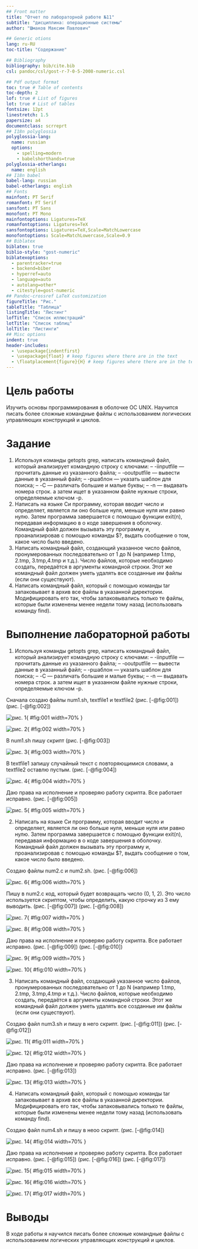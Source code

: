 ```yaml
---
## Front matter
title: "Отчет по лабораторной работе №11"
subtitle: "дисциплина: операционные системы"
author: "Шмаков Максим Павлович"

## Generic otions
lang: ru-RU
toc-title: "Содержание"

## Bibliography
bibliography: bib/cite.bib
csl: pandoc/csl/gost-r-7-0-5-2008-numeric.csl

## Pdf output format
toc: true # Table of contents
toc-depth: 2
lof: true # List of figures
lot: true # List of tables
fontsize: 12pt
linestretch: 1.5
papersize: a4
documentclass: scrreprt
## I18n polyglossia
polyglossia-lang:
  name: russian
  options:
	- spelling=modern
	- babelshorthands=true
polyglossia-otherlangs:
  name: english
## I18n babel
babel-lang: russian
babel-otherlangs: english
## Fonts
mainfont: PT Serif
romanfont: PT Serif
sansfont: PT Sans
monofont: PT Mono
mainfontoptions: Ligatures=TeX
romanfontoptions: Ligatures=TeX
sansfontoptions: Ligatures=TeX,Scale=MatchLowercase
monofontoptions: Scale=MatchLowercase,Scale=0.9
## Biblatex
biblatex: true
biblio-style: "gost-numeric"
biblatexoptions:
  - parentracker=true
  - backend=biber
  - hyperref=auto
  - language=auto
  - autolang=other*
  - citestyle=gost-numeric
## Pandoc-crossref LaTeX customization
figureTitle: "Рис."
tableTitle: "Таблица"
listingTitle: "Листинг"
lofTitle: "Список иллюстраций"
lotTitle: "Список таблиц"
lolTitle: "Листинги"
## Misc options
indent: true
header-includes:
  - \usepackage{indentfirst}
  - \usepackage{float} # keep figures where there are in the text
  - \floatplacement{figure}{H} # keep figures where there are in the text
---
```


# Цель работы

Изучить основы программирования в оболочке ОС UNIX. Научится писать более сложные командные файлы с использованием логических управляющих конструкций и циклов.

# Задание

1. Используя команды getopts grep, написать командный файл, который анализирует командную строку с ключами:
– -iinputfile — прочитать данные из указанного файла;
– -ooutputfile — вывести данные в указанный файл;
– -pшаблон — указать шаблон для поиска;
– -C — различать большие и малые буквы;
– -n — выдавать номера строк.
а затем ищет в указанном файле нужные строки, определяемые ключом -p.
2. Написать на языке Си программу, которая вводит число и определяет, является ли оно больше нуля, меньше нуля или равно нулю. Затем программа завершается с помощью функции exit(n), передавая информацию в о коде завершения в оболочку. Командный файл должен вызывать эту программу и, проанализировав с помощью команды $?, выдать сообщение о том, какое число было введено.
3. Написать командный файл, создающий указанное число файлов, пронумерованных последовательно от 1 до N (например 1.tmp, 2.tmp, 3.tmp,4.tmp и т.д.). Число файлов, которые необходимо создать, передаётся в аргументы командной строки. Этот же командный файл должен уметь удалять все созданные им файлы (если они существуют).
4. Написать командный файл, который с помощью команды tar запаковывает в архив все файлы в указанной директории. Модифицировать его так, чтобы запаковывались только те файлы, которые были изменены менее недели тому назад (использовать команду find).

# Выполнение лабораторной работы

1. Используя команды getopts grep, написать командный файл, который анализирует командную строку с ключами:
– -iinputfile — прочитать данные из указанного файла;
– -ooutputfile — вывести данные в указанный файл;
– -pшаблон — указать шаблон для поиска;
– -C — различать большие и малые буквы;
– -n — выдавать номера строк.
а затем ищет в указанном файле нужные строки, определяемые ключом -p.

Сначала создаю файлы num1.sh, textfile1 и textfile2  (рис. [-@fig:001]) (рис. [-@fig:002])

![рис. 1](image/Screenshot_1.png){ #fig:001 width=70% }

![рис. 2](image/Screenshot_4.png){ #fig:002 width=70% }

В num1.sh пишу скрипт  (рис. [-@fig:003])

![рис. 3](image/Screenshot_2.png){ #fig:003 width=70% }

В textfile1 запишу случайный текст с повторяющимися словами, а textfile2 оставлю пустым.  (рис. [-@fig:004])

![рис. 4](image/Screenshot_3.png){ #fig:004 width=70% }

Даю права на исполнение и проверяю работу скрипта. Все работает исправно.  (рис. [-@fig:005])

![рис. 5](image/Screenshot_7.png){ #fig:005 width=70% }

2. Написать на языке Си программу, которая вводит число и определяет, является ли оно больше нуля, меньше нуля или равно нулю. Затем программа завершается с помощью функции exit(n), передавая информацию в о коде завершения в оболочку. Командный файл должен вызывать эту программу и, проанализировав с помощью команды $?, выдать сообщение о том, какое число было введено.

Создаю файлы num2.c и num2.sh.  (рис. [-@fig:006])

![рис. 6](image/Screenshot_8.png){ #fig:006 width=70% }

Пишу в num2.с код, который будет возвращать число (0, 1, 2). Это число используется скриптом, чтобы определить, какую строчку из 3 ему выводить.  (рис. [-@fig:007]) (рис. [-@fig:008])

![рис. 7](image/Screenshot_9.png){ #fig:007 width=70% }

![рис. 8](image/Screenshot_10.png){ #fig:008 width=70% }

Даю права на исполнение и проверяю работу скрипта. Все работает исправно. (рис. [-@fig:009]) (рис. [-@fig:010])

![рис. 9](image/Screenshot_11.png){ #fig:009 width=70% }

![рис. 10](image/Screenshot_12.png){ #fig:010 width=70% }

3. Написать командный файл, создающий указанное число файлов, пронумерованных последовательно от 1 до N (например 1.tmp, 2.tmp, 3.tmp,4.tmp и т.д.). Число файлов, которые необходимо создать, передаётся в аргументы командной строки. Этот же командный файл должен уметь удалять все созданные им файлы (если они существуют).

Создаю файл num3.sh и пишу в него скрипт.  (рис. [-@fig:011]) (рис. [-@fig:012])

![рис. 11](image/Screenshot_13.png){ #fig:011 width=70% }

![рис. 12](image/Screenshot_14.png){ #fig:012 width=70% }

Даю права на исполнение и проверяю работу скрипта. Все работает исправно.  (рис. [-@fig:013])

![рис. 13](image/Screenshot_15.png){ #fig:013 width=70% }

4. Написать командный файл, который с помощью команды tar запаковывает в архив все файлы в указанной директории. Модифицировать его так, чтобы запаковывались только те файлы, которые были изменены менее недели тому назад (использовать команду find).

Создаю файл num4.sh и пишу в неоо скрипт. (рис. [-@fig:014])

![рис. 14](image/Screenshot_16.png){ #fig:014 width=70% }

Даю права на исполнение и проверяю работу скрипта. Все работает исправно.  (рис. [-@fig:015]) (рис. [-@fig:016]) (рис. [-@fig:017])

![рис. 15](image/Screenshot_18.png){ #fig:015 width=70% }

![рис. 16](image/Screenshot_17.png){ #fig:016 width=70% }

![рис. 17](image/Screenshot_20.png){ #fig:017 width=70% }

# Выводы

В ходе работы я научился писать более сложные командные файлы с использованием логических управляющих конструкций и циклов. 

